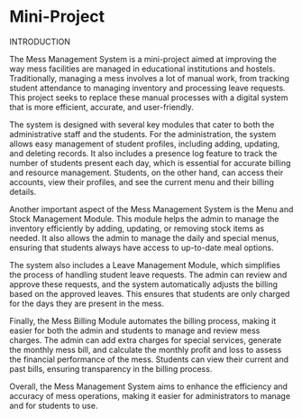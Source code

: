# Mini-Project

INTRODUCTION

The Mess Management System is a mini-project aimed at improving the way mess facilities are managed in educational institutions and hostels. Traditionally, managing a mess involves a lot of manual work, from tracking student attendance to managing inventory and processing leave requests. This project seeks to replace these manual processes with a digital system that is more efficient, accurate, and user-friendly.

The system is designed with several key modules that cater to both the administrative staff and the students. For the administration, the system allows easy management of student profiles, including adding, updating, and deleting records. It also includes a presence log feature to track the number of students present each day, which is essential for accurate billing and resource management. Students, on the other hand, can access their accounts, view their profiles, and see the current menu and their billing details.

Another important aspect of the Mess Management System is the Menu and Stock Management Module. This module helps the admin to manage the inventory efficiently by adding, updating, or removing stock items as needed. It also allows the admin to manage the daily and special menus, ensuring that students always have access to up-to-date meal options.

The system also includes a Leave Management Module, which simplifies the process of handling student leave requests. The admin can review and approve these requests, and the system automatically adjusts the billing based on the approved leaves. This ensures that students are only charged for the days they are present in the mess.

Finally, the Mess Billing Module automates the billing process, making it easier for both the admin and students to manage and review mess charges. The admin can add extra charges for special services, generate the monthly mess bill, and calculate the monthly profit and loss to assess the financial performance of the mess. Students can view their current and past bills, ensuring transparency in the billing process.

Overall, the Mess Management System aims to enhance the efficiency and accuracy of mess operations, making it easier for administrators to manage and for students to use.
